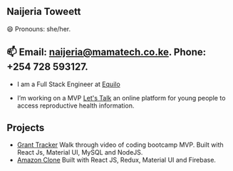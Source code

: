 ## Naijeria Toweett 
😄 Pronouns: she/her.

📫 
Email:  naijeria@mamatech.co.ke.
Phone:  +254 728 593127.
---
-   I am a Full Stack Engineer at [Equilo](https://www.equilo.io/) 

-   I’m working on a MVP [Let's Talk](https://github.com/nashthecoder/letstalk_w) an online platform for young people to access reproductive health information. 

## Projects 

 - [Grant Tracker](https://www.youtube.com/watch?v=xk2gf_8qUTE) Walk through video of coding bootcamp MVP. Built with React Js, Material UI, MySQL and NodeJS.
 - [Amazon Clone](https://my-amazon-clone-ke.netlify.app) Built with React JS, Redux, Material UI and Firebase. 







